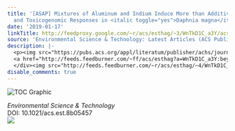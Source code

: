 ```yaml
---
title: '[ASAP] Mixtures of Aluminum and Indium Induce More than Additive Phenotypic
  and Toxicogenomic Responses in <italic toggle="yes">Daphnia magna</italic>'
date: '2019-01-17'
linkTitle: http://feedproxy.google.com/~r/acs/esthag/~3/WnTkD1C_a3Y/acs.est.8b05457
source: 'Environmental Science & Technology: Latest Articles (ACS Publications)'
description: |-
  <p><img src="https://pubs.acs.org/appl/literatum/publisher/achs/journals/content/esthag/0/esthag.ahead-of-print/acs.est.8b05457/20190117/images/medium/es-2018-05457x_0007.gif" alt="TOC Graphic"/></p><div><cite>Environmental Science & Technology</cite></div><div>DOI: 10.1021/acs.est.8b05457</div><div class="feedflare">
  <a href="http://feeds.feedburner.com/~ff/acs/esthag?a=WnTkD1C_a3Y:beyjuSkSabI:yIl2AUoC8zA"><img src="http://feeds.feedburner.com/~ff/acs/esthag?d=yIl2AUoC8zA" border="0"></img></a>
  </div><img src="http://feeds.feedburner.com/~r/acs/esthag/~4/WnTkD1C_a3Y" height="1" width="1" ...
disable_comments: true
---
```

<p><img src="https://pubs.acs.org/appl/literatum/publisher/achs/journals/content/esthag/0/esthag.ahead-of-print/acs.est.8b05457/20190117/images/medium/es-2018-05457x_0007.gif" alt="TOC Graphic"/></p><div><cite>Environmental Science & Technology</cite></div><div>DOI: 10.1021/acs.est.8b05457</div><div class="feedflare">
<a href="http://feeds.feedburner.com/~ff/acs/esthag?a=WnTkD1C_a3Y:beyjuSkSabI:yIl2AUoC8zA"><img src="http://feeds.feedburner.com/~ff/acs/esthag?d=yIl2AUoC8zA" border="0"></img></a>
</div><img src="http://feeds.feedburner.com/~r/acs/esthag/~4/WnTkD1C_a3Y" height="1" width="1" ...